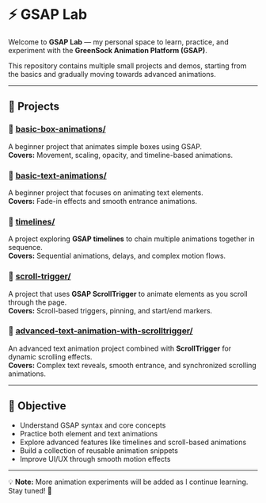 # ⚡ GSAP Lab

Welcome to **GSAP Lab** — my personal space to learn, practice, and experiment with the **GreenSock Animation Platform (GSAP)**.

This repository contains multiple small projects and demos, starting from the basics and gradually moving towards advanced animations.

---

## 📁 Projects

### 🔹 [basic-box-animations/](./basic-box-animations/)
A beginner project that animates simple boxes using GSAP.  
**Covers:** Movement, scaling, opacity, and timeline-based animations.

### 🔹 [basic-text-animations/](./basic-text-animations/)
A beginner project that focuses on animating text elements.  
**Covers:** Fade-in effects and smooth entrance animations.

### 🔹 [timelines/](./timelines/)
A project exploring **GSAP timelines** to chain multiple animations together in sequence.  
**Covers:** Sequential animations, delays, and complex motion flows.

### 🔹 [scroll-trigger/](./scroll-trigger/)
A project that uses **GSAP ScrollTrigger** to animate elements as you scroll through the page.  
**Covers:** Scroll-based triggers, pinning, and start/end markers.

### 🔹 [advanced-text-animation-with-scrolltrigger/](./advanced-text-animation-with-scrolltrigger/)
An advanced text animation project combined with **ScrollTrigger** for dynamic scrolling effects.  
**Covers:** Complex text reveals, smooth entrance, and synchronized scrolling animations.

---

## 🎯 Objective

- Understand GSAP syntax and core concepts  
- Practice both element and text animations  
- Explore advanced features like timelines and scroll-based animations  
- Build a collection of reusable animation snippets  
- Improve UI/UX through smooth motion effects

---

💡 **Note:** More animation experiments will be added as I continue learning. Stay tuned! 🚀


